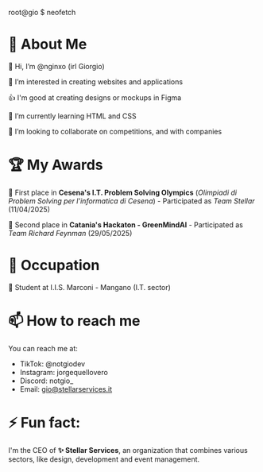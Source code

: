 root@gio $ neofetch

# 🙎 About Me

👋 Hi, I’m @nginxo (irl Giorgio)

👀 I’m interested in creating websites and applications

👍 I'm good at creating designs or mockups in Figma

🌱 I’m currently learning HTML and CSS

💞️ I’m looking to collaborate on competitions, and with companies

# 🏆 My Awards

🥇 First place in **Cesena's I.T. Problem Solving Olympics** (*Olimpiadi di Problem Solving per l'informatica di Cesena*) - Participated as *Team Stellar* (11/04/2025)

🥈 Second place in **Catania's Hackaton - GreenMindAI** - Participated as *Team Richard Feynman* (29/05/2025)

# 🏢 Occupation

📘 Student at I.I.S. Marconi - Mangano (I.T. sector)

# 📫 How to reach me

You can reach me at:

- TikTok: @notgiodev
- Instagram: jorgequellovero
- Discord: notgio_
- Email: gio@stellarservices.it

# ⚡ Fun fact:
I'm the CEO of **✨ Stellar Services**, an organization that combines various sectors, like design, development and event management.

<!---
nginxo/nginxo is a ✨ special ✨ repository because its `README.md` (this file) appears on your GitHub profile.
You can click the Preview link to take a look at your changes.
--->
